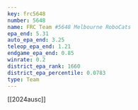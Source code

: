 ```yaml
---
key: frc5648
number: 5648
name: FRC Team #5648 Melbourne RoboCats
epa_end: 5.31
auto_epa_end: 3.25
teleop_epa_end: 1.21
endgame_epa_end: 0.85
winrate: 0.2
district_epa_rank: 1660
district_epa_percentile: 0.0783
type: Team
---
```

[[2024ausc]]
